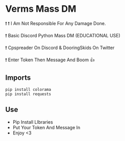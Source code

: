 # Verms Mass DM

❗ ❗ I Am Not Responsible For Any Damage Done.

❗ Basic Discord Python Mass DM (EDUCATIONAL USE)

❗ Cpspreader On Discord & DooringSkids On Twitter

❗ Enter Token Then Message And Boom 👍


## Imports 
```
pip install colorama
pip install requests
```

## Use
- Pip Install LIbraries
- Put Your Token And Message In
- Enjoy <3
